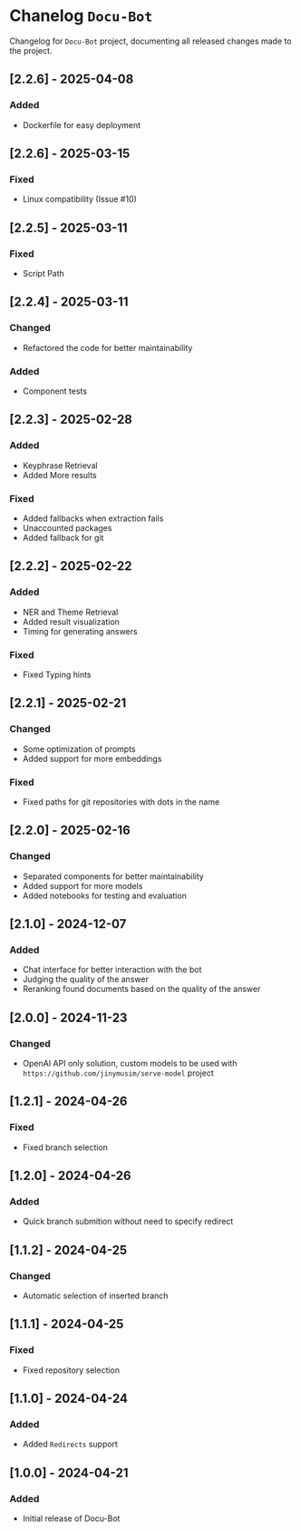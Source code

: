 # Chanelog `Docu-Bot`

Changelog for `Docu-Bot` project, documenting all released changes made to the project.

## [2.2.6] - 2025-04-08
### Added
- Dockerfile for easy deployment

## [2.2.6] - 2025-03-15
### Fixed
- Linux compatibility (Issue #10)

## [2.2.5] - 2025-03-11
### Fixed
- Script Path

## [2.2.4] - 2025-03-11
### Changed
- Refactored the code for better maintainability
### Added
- Component tests

## [2.2.3] - 2025-02-28
### Added
- Keyphrase Retrieval
- Added More results
### Fixed
- Added fallbacks when extraction fails
- Unaccounted packages
- Added fallback for git

## [2.2.2] - 2025-02-22
### Added
- NER and Theme Retrieval
- Added result visualization
- Timing for generating answers
### Fixed
- Fixed Typing hints

## [2.2.1] - 2025-02-21
### Changed
- Some optimization of prompts
- Added support for more embeddings
### Fixed
- Fixed paths for git repositories with dots in the name

## [2.2.0] - 2025-02-16
### Changed
- Separated components for better maintainability
- Added support for more models
- Added notebooks for testing and evaluation

## [2.1.0] - 2024-12-07
### Added
- Chat interface for better interaction with the bot
- Judging the quality of the answer
- Reranking found documents based on the quality of the answer

## [2.0.0] - 2024-11-23
### Changed
- OpenAI API only solution, custom models to be used with  `https://github.com/jinymusim/serve-model` project

## [1.2.1] - 2024-04-26
### Fixed
- Fixed branch selection

## [1.2.0] - 2024-04-26
### Added
- Quick branch submition without need to specify redirect

## [1.1.2] - 2024-04-25
### Changed
- Automatic selection of inserted branch

## [1.1.1] - 2024-04-25
### Fixed
- Fixed repository selection

## [1.1.0] - 2024-04-24
### Added
- Added `Redirects` support

## [1.0.0] - 2024-04-21
### Added
- Initial release of Docu-Bot